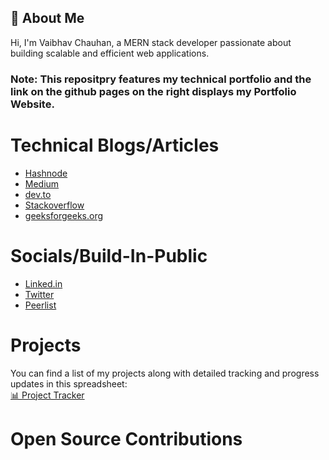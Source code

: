 <!--Make this as a portfolio later -->
## 🚀 About Me
Hi, I'm Vaibhav Chauhan, a MERN stack developer passionate about building scalable and efficient web applications.  
### Note: This repositpry features my technical portfolio and the link on the github pages on the right displays my Portfolio Website.

# Technical Blogs/Articles
- [Hashnode](https://rover07.hashnode.dev/)
- [Medium](https://medium.com/@VaibhavXyzee)
- [dev.to](https://dev.to/rover07)
- [Stackoverflow](https://stackoverflow.com/users/21421735/vaibhav-chauhan)
- [geeksforgeeks.org](https://www.geeksforgeeks.org/user/vaibhav2602/articles)  
<!--	- i can write article this way: https://write.geeksforgeeks.org/posts-new?cid=e8fc46fe-75e7-4a4b-be3c-0c862d655ed0
	- i can improve articles this way: https://www.geeksforgeeks.org/how-to-improve-an-article/?ref=footer   -->
<!-- # My Published Articles -->

# Socials/Build-In-Public
- [Linked.in](https://www.linkedin.com/in/vaibhav-chauhan-332176235/)
- [Twitter](https://x.com/VaibhavXyzee)
- [Peerlist](https://peerlist.io/rover)

# Projects

You can find a list of my projects along with detailed tracking and progress updates in this spreadsheet:  
[📊 Project Tracker](https://docs.google.com/spreadsheets/d/1JskJaktUC9OUWlU9Cndbz8OPKQolE9eRC0FDSHdpMxQ/edit?usp=sharing)

# Open Source Contributions

###

<!--
### OpenRefine -

1) Improved Documentation of GREL page.

   Issue: https://github.com/OpenRefine/openrefine.org/issues/289

   PR: https://github.com/OpenRefine/openrefine.org/pull/296

### Iterative -

1) Added .gitattributes and eol to automatically convert line endings to lf.

   Issue: https://github.com/iterative/dvc.org/issues/5114

   PR: https://github.com/iterative/dvc.org/pull/5117

2) Added Documentation for Azure Remote.

   Issue: https://github.com/iterative/dvc.org/issues/5151

   PR: https://github.com/iterative/dvc.org/pull/5158
   
### AsyncApi -

1) Enhanced Accessibility by adding 'How to Contribute to AsyncAPI Docs' Section in README.
    
    Issue: https://github.com/asyncapi/website/issues/2561
   
    PR: https://github.com/asyncapi/website/pull/2565

-->

